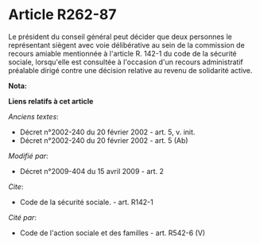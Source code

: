 # Article R262-87

Le président du conseil général peut décider que deux personnes le représentant siègent avec voie délibérative au sein de la
commission de recours amiable mentionnée à l'article R. 142-1 du code de la sécurité sociale, lorsqu'elle est consultée à
l'occasion d'un recours administratif préalable dirigé contre une décision relative au revenu de solidarité active.

**Nota:**



**Liens relatifs à cet article**

_Anciens textes_:

  - Décret n°2002-240 du 20 février 2002 - art. 5, v. init.
  - Décret n°2002-240 du 20 février 2002 - art. 5 (Ab)

_Modifié par_:

  - Décret n°2009-404 du 15 avril 2009 - art. 2

_Cite_:

  - Code de la sécurité sociale. - art. R142-1

_Cité par_:

  - Code de l'action sociale et des familles - art. R542-6 (V)
